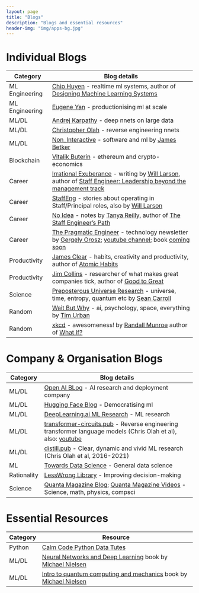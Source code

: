 ```yaml
---
layout: page
title: "Blogs"
description: "Blogs and essential resources"
header-img: "img/apps-bg.jpg"
---
```


<style>
    a { text-decoration: underline; }
</style>
<!-- []()<br />[]() -->

<a name="individual-blogs"></a>
# Individual Blogs

| Category       | Blog details                                                                                                                                                                                                                                                              |
|----------------|---------------------------------------------------------------------------------------------------------------------------------------------------------------------------------------------------------------------------------------------------------------------------|
| ML Engineering | [Chip Huyen](https://huyenchip.com/blog/) - realtime ml systems, author of [Designing Machine Learning Systems](https://amzn.to/3XO4Cuk)                                                                                                                                  |
| ML Engineering | [Eugene Yan](https://eugeneyan.com/writing/) - productionising ml at scale                                                                                                                                                                                                |
| ML/DL          | [Andrej Karpathy](http://karpathy.github.io/) - deep nnets on large data                                                                                                                                                                                                  |
| ML/DL          | [Christopher Olah](http://colah.github.io/) - reverse engineering nnets                                                                                                                                                                                                   |
| ML/DL          | [Non_Interactive](https://nonint.com/) - software and ml by [James Betker](https://github.com/neonbjb)                                                                                                                                                                    |
| Blockchain     | [Vitalik Buterin](https://vitalik.ca/) - ethereum and crypto-economics                                                                                                                                                                                                    |
| Career         | [Irrational Exuberance](https://lethain.com/) - writing by [Will Larson](https://twitter.com/lethain), author of [Staff Engineer: Leadership beyond the management track](https://amzn.to/3Wt878H)                                                                        |
| Career         | [StaffEng](https://staffeng.com/) - stories about operating in Staff/Principal roles, also by [Will Larson](https://twitter.com/lethain)                                                                                                                                  |
| Career         | [No Idea](https://noidea.dog/) - notes by [Tanya Reilly](https://twitter.com/whereistanya), author of [The Staff Engineer’s Path](https://amzn.to/3wkbx2F)                                                                                                                |
| Career         | [The Pragmatic Engineer](https://newsletter.pragmaticengineer.com/) - technology newsletter by [Gergely Orosz](https://blog.pragmaticengineer.com/about/); [youtube channel](https://www.youtube.com/c/mrgergelyorosz); book [coming soon](https://www.engguidebook.com/) |
| Productivity   | [James Clear](https://jamesclear.com/articles) - habits, creativity and productivity, author of [Atomic Habits](https://amzn.to/3D7wRMH)                                                                                                                                  |
| Productivity   | [Jim Collins](https://www.jimcollins.com/article_topics/articles.html) - researcher of what makes great companies tick, author of [Good to Great](https://amzn.to/3XXzLvq)                                                                                                |
| Science        | [Preposterous Universe Research](https://www.preposterousuniverse.com/research/annotated-publications/) - universe, time, entropy, quantum etc by [Sean Carroll](https://www.preposterousuniverse.com/about/)                                                             |
| Random         | [Wait But Why](https://waitbutwhy.com/archive) - ai, psychology, space, everything by [Tim Urban](https://twitter.com/waitbutwhy)                                                                                                                                         |
| Random         | [xkcd](https://xkcd.com/) - awesomeness! by [Randall Munroe](https://twitter.com/xkcd) author of [What If?](https://amzn.to/3HiHC1k)                                                                                                                                      |


<a name="company-blogs"></a>
# Company & Organisation Blogs

| Category       | Blog details                                                                                                                                                                                                                  |
|----------------|-------------------------------------------------------------------------------------------------------------------------------------------------------------------------------------------------------------------------------|
| ML/DL          | [Open AI BLog](https://openai.com/blog/) - AI research and deployment company                                                                                                                                                 |
| ML/DL          | [Hugging Face Blog](https://huggingface.co/blog) - Democratising ml                                                                                                                                                           |
| ML/DL          | [DeepLearning.ai ML Research](https://read.deeplearning.ai/the-batch/tag/research/) - ML research                                                                                                                             |
| ML/DL          | [transformer-circuits.pub](https://transformer-circuits.pub/) - Reverse engineering transformer language models (Chris Olah et al), also: [youtube](https://www.youtube.com/playlist?list=PLoyGOS2WIonajhAVqKUgEMNmeq3nEeM51) |
| ML/DL          | [distill.pub](https://distill.pub/) - Clear, dynamic and vivid ML research (Chris Olah et al, 2016-2021)                                                                                                                      |
| ML             | [Towards Data Science](https://towardsdatascience.com/tagged/deep-dives) - General data science                                                                                                                               |
| Rationality    | [LessWrong Library](https://www.lesswrong.com/library) - Improving decision-making                                                                                                                                            |
| Science        | [Quanta Magazine Blog](https://www.quantamagazine.org/abstractions/); [Quanta Magazine Videos](https://www.youtube.com/c/QuantaScienceChannel/videos?view=0&sort=p&flow=grid) - Science, math, physics, compsci               |


<a name="resources"></a>
# Essential Resources

| Category | Resource                                                                                                                              |
|----------|---------------------------------------------------------------------------------------------------------------------------------------|
| Python   | [Calm Code Python Data Tutes](https://calmcode.io/#science)                                                                           |
| ML/DL    | [Neural Networks and Deep Learning](http://neuralnetworksanddeeplearning.com/) book by [Michael Nielsen](https://michaelnielsen.org/) |
| ML/DL    | [Intro to quantum computing and mechanics](https://quantum.country/) book by [Michael Nielsen](https://michaelnielsen.org/)           |
